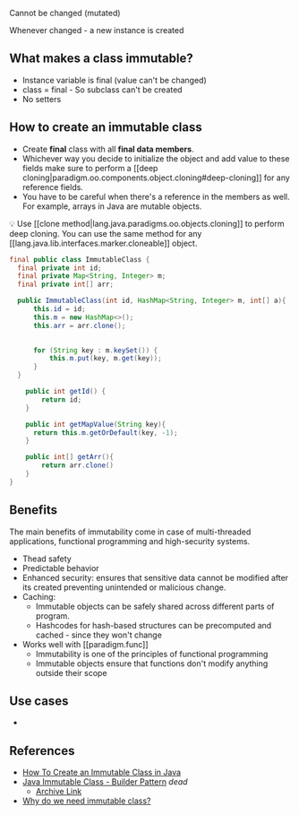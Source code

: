 
Cannot be changed (mutated)

Whenever changed - a new instance is created


## What makes a class immutable?

- Instance variable is final (value can't be changed)
- class = final - So subclass can't be created
- No setters

## How to create an immutable class

- Create **final** class with all **final data members**.
- Whichever way you decide to initialize the object and add value to these fields make sure to perform a [[deep cloning|paradigm.oo.components.object.cloning#deep-cloning]] for any reference fields.
- You have to be careful when there's a reference in the members as well. For example, arrays in Java are mutable objects. 

💡 Use [[clone method|lang.java.paradigms.oo.objects.cloning]] to perform deep cloning. You can use the same method for any [[lang.java.lib.interfaces.marker.cloneable]] object.

```java
final public class ImmutableClass {
  final private int id;
  final private Map<String, Integer> m;
  final private int[] arr;

  public ImmutableClass(int id, HashMap<String, Integer> m, int[] a){
      this.id = id;
      this.m = new HashMap<>();
      this.arr = arr.clone();
      

      for (String key : m.keySet()) {
          this.m.put(key, m.get(key));
      }
  }

    public int getId() {
        return id;
    }

    public int getMapValue(String key){
      return this.m.getOrDefault(key, -1);
    }

    public int[] getArr(){
        return arr.clone()
    }
}
```

## Benefits 

The main benefits of immutability come in case of multi-threaded applications, functional programming and high-security systems.

- Thead safety
- Predictable behavior
- Enhanced security: ensures that sensitive data cannot be modified after its created preventing unintended or malicious change.
- Caching: 
    - Immutable objects can be safely shared across different parts of program.
    - Hashcodes for hash-based structures can be precomputed and cached - since they won't change
- Works well with [[paradigm.func]]
    - Immutability is one of the principles of functional programming
    - Immutable objects ensure that functions don't modify anything outside their scope

## Use cases

- 

## References

- [How To Create an Immutable Class in Java](https://arc.net/l/quote/zfjjlivr)
- [Java Immutable Class - Builder Pattern](https://www.journaldev.com/1432/java-immutable-class-builder) _dead_
    - [Archive Link](https://web.archive.org/web/20220704144259/https://www.journaldev.com/1432/java-immutable-class-builder)
- [Why do we need immutable class?](https://stackoverflow.com/questions/3769607/why-do-we-need-immutable-class)